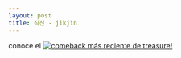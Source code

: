 ```yaml
---
layout: post
title: 직진 - jikjin 
---
```


conoce el [![comeback más reciente de treasure!](https://img.youtube.com/vi/ZJaKdBBzUYk/0.jpg)](https://www.youtube.com/watch?v=ZJaKdBBzUYk)
